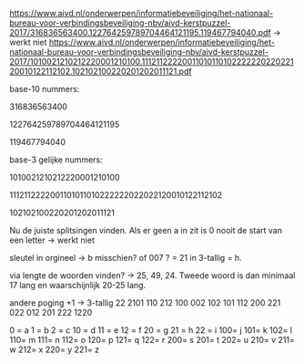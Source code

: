 https://www.aivd.nl/onderwerpen/informatiebeveiliging/het-nationaal-bureau-voor-verbindingsbeveiliging-nbv/aivd-kerstpuzzel-2017/316836563400.122764259789704464121195.119467794040.pdf -> werkt niet 
https://www.aivd.nl/onderwerpen/informatiebeveiliging/het-nationaal-bureau-voor-verbindingsbeveiliging-nbv/aivd-kerstpuzzel-2017/1010021210212220001210100.1112112222001101011010222222022022120010122112102.102102100220201202011121.pdf

base-10 nummers:

316836563400

122764259789704464121195

119467794040

base-3 gelijke nummers:

1010021210212220001210100

1112112222001101011010222222022022120010122112102

102102100220201202011121

Nu de juiste splitsingen vinden. Als er geen a in zit is 0 nooit de start van een letter -> werkt niet

sleutel in orgineel -> b misschien? of 007 ? = 21 in 3-tallig = h.

via lengte de woorden vinden? -> 25, 49, 24. Tweede woord is dan minimaal 17 lang en waarschijnlijk 20-25 lang.

andere poging +1 -> 3-tallig
22 2101 110 212 100 002 102 101 112 200 221 022 012 201 222 1220

0  = a
1  = b
2  = c
10 = d
11 = e
12 = f
20 = g
21 = h
22 = i
100= j
101= k
102= l
110= m
111= n
112= o
120= p
121= q
122= r
200= s
201= t
202= u
210= v
211= w
212= x
220= y
221= z
